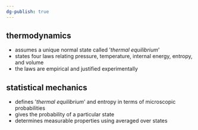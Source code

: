 ```yaml
---
dg-publish: true
---
```


## thermodynamics
- assumes a unique normal state called '*thermal equilibrium*'
- states four laws relating pressure, temperature, internal energy, entropy, and volume
- the laws are empirical and justified experimentally
## statistical mechanics
- defines '*thermal equilibrium*' and entropy in terms of microscopic probabilities
- gives the probability of a particular state
- determines measurable properties using averaged over states